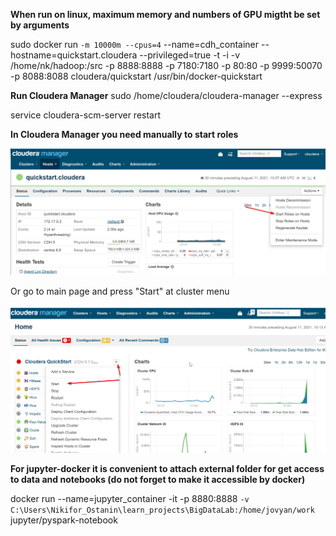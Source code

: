 **When run on linux, maximum memory and numbers of GPU migtht be set by arguments**

sudo docker run ```-m 10000m --cpus=4``` --name=cdh_container --hostname=quickstart.cloudera --privileged=true -t -i -v /home/nk/hadoop:/src -p 8888:8888 -p 7180:7180 -p 80:80 -p 9999:50070 -p 8088:8088 cloudera/quickstart /usr/bin/docker-quickstart

**Run Cloudera Manager**
 sudo /home/cloudera/cloudera-manager --express

service cloudera-scm-server restart

**In Cloudera Manager you need manually to start roles**

![sshot](./screenshots/start_roles_on_host.png)

Or go to main page and press "Start" at cluster menu

![sshot](./screenshots/start_cluster.png)

**For jupyter-docker it is convenient to attach external folder for get access to data and notebooks (do not forget to make it accessible by docker)**

docker run --name=jupyter_container -it -p 8880:8888 ```-v C:\Users\Nikifor_Ostanin\learn_projects\BigDataLab:/home/jovyan/work``` jupyter/pyspark-notebook 
